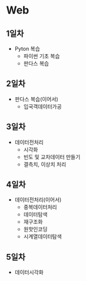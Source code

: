 # Web
## 1일차
- Pyton 복습
  - 파이썬 기초 복습
  - 판다스 복습

## 2일차
- 판다스 복습(이어서)
  - 입국객데이터가공

## 3일차
- 데이터전처리
  - 시각화
  - 빈도 및 교차데이터 만들기
  - 결측치, 이상치 처리

## 4일차
- 데이터전처리(이어서)
  - 중복데이터처리
  - 데이터탐색
  - 재구조화
  - 원핫인코딩
  - 시계열데이터탐색

## 5일차
- 데이터시각화
